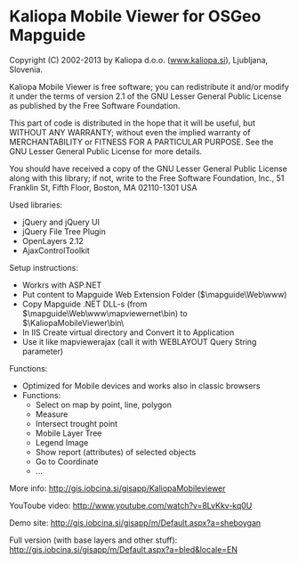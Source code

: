 Kaliopa Mobile Viewer for OSGeo Mapguide
========================================

Copyright (C) 2002-2013 by Kaliopa d.o.o. (www.kaliopa.si), Ljubljana, Slovenia.

Kaliopa Mobile Viewer is free software; you can redistribute it and/or
modify it under the terms of version 2.1 of the GNU Lesser
General Public License as published by the Free Software Foundation.

This part of code is distributed in the hope that it will be useful,
but WITHOUT ANY WARRANTY; without even the implied warranty of
MERCHANTABILITY or FITNESS FOR A PARTICULAR PURPOSE. See the GNU
Lesser General Public License for more details.

You should have received a copy of the GNU Lesser General Public
License along with this library; if not, write to the Free Software
Foundation, Inc., 51 Franklin St, Fifth Floor, Boston, MA  02110-1301  USA

Used libraries:
  - jQuery and jQuery UI
  - jQuery File Tree Plugin
  - OpenLayers 2.12
  - AjaxControlToolkit

Setup instructions:
  - Workrs with ASP.NET  
  - Put content to Mapguide Web Extension Folder ($\mapguide\Web\www\)  
  - Copy Mapguide .NET DLL-s (from $\mapguide\Web\www\mapviewernet\bin\) to $\KaliopaMobileViewer\bin\  
  - In IIS Create virtual directory and Convert it to Application  
  - Use it like mapviewerajax (call it with WEBLAYOUT Query String parameter)  
  
Functions:
  - Optimized for Mobile devices and works also in classic browsers
  - Functions:
    - Select on map by point, line, polygon
    - Measure
    - Intersect trought point
    - Mobile Layer Tree
    - Legend Image
    - Show report (attributes) of selected objects
    - Go to Coordinate
    - ...

More info:
  http://gis.iobcina.si/gisapp/KaliopaMobileviewer

YouToube video:
  http://www.youtube.com/watch?v=8LvKkv-kq0U

Demo site:
  http://gis.iobcina.si/gisapp/m/Default.aspx?a=sheboygan

Full version (with base layers and other stuff):
  http://gis.iobcina.si/gisapp/m/Default.aspx?a=bled&locale=EN
